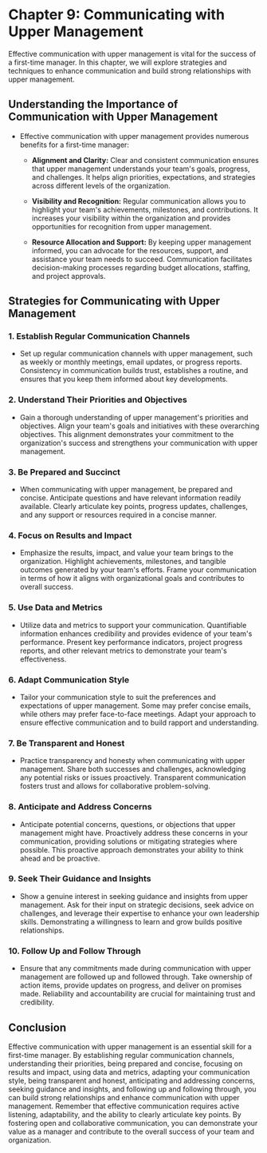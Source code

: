 Chapter 9: Communicating with Upper Management
==============================================

Effective communication with upper management is vital for the success of a first-time manager. In this chapter, we will explore strategies and techniques to enhance communication and build strong relationships with upper management.

**Understanding the Importance of Communication with Upper Management**
-----------------------------------------------------------------------

* Effective communication with upper management provides numerous benefits for a first-time manager:

  * **Alignment and Clarity:** Clear and consistent communication ensures that upper management understands your team's goals, progress, and challenges. It helps align priorities, expectations, and strategies across different levels of the organization.

  * **Visibility and Recognition:** Regular communication allows you to highlight your team's achievements, milestones, and contributions. It increases your visibility within the organization and provides opportunities for recognition from upper management.

  * **Resource Allocation and Support:** By keeping upper management informed, you can advocate for the resources, support, and assistance your team needs to succeed. Communication facilitates decision-making processes regarding budget allocations, staffing, and project approvals.

**Strategies for Communicating with Upper Management**
------------------------------------------------------

### **1. Establish Regular Communication Channels**

* Set up regular communication channels with upper management, such as weekly or monthly meetings, email updates, or progress reports. Consistency in communication builds trust, establishes a routine, and ensures that you keep them informed about key developments.

### **2. Understand Their Priorities and Objectives**

* Gain a thorough understanding of upper management's priorities and objectives. Align your team's goals and initiatives with these overarching objectives. This alignment demonstrates your commitment to the organization's success and strengthens your communication with upper management.

### **3. Be Prepared and Succinct**

* When communicating with upper management, be prepared and concise. Anticipate questions and have relevant information readily available. Clearly articulate key points, progress updates, challenges, and any support or resources required in a concise manner.

### **4. Focus on Results and Impact**

* Emphasize the results, impact, and value your team brings to the organization. Highlight achievements, milestones, and tangible outcomes generated by your team's efforts. Frame your communication in terms of how it aligns with organizational goals and contributes to overall success.

### **5. Use Data and Metrics**

* Utilize data and metrics to support your communication. Quantifiable information enhances credibility and provides evidence of your team's performance. Present key performance indicators, project progress reports, and other relevant metrics to demonstrate your team's effectiveness.

### **6. Adapt Communication Style**

* Tailor your communication style to suit the preferences and expectations of upper management. Some may prefer concise emails, while others may prefer face-to-face meetings. Adapt your approach to ensure effective communication and to build rapport and understanding.

### **7. Be Transparent and Honest**

* Practice transparency and honesty when communicating with upper management. Share both successes and challenges, acknowledging any potential risks or issues proactively. Transparent communication fosters trust and allows for collaborative problem-solving.

### **8. Anticipate and Address Concerns**

* Anticipate potential concerns, questions, or objections that upper management might have. Proactively address these concerns in your communication, providing solutions or mitigating strategies where possible. This proactive approach demonstrates your ability to think ahead and be proactive.

### **9. Seek Their Guidance and Insights**

* Show a genuine interest in seeking guidance and insights from upper management. Ask for their input on strategic decisions, seek advice on challenges, and leverage their expertise to enhance your own leadership skills. Demonstrating a willingness to learn and grow builds positive relationships.

### **10. Follow Up and Follow Through**

* Ensure that any commitments made during communication with upper management are followed up and followed through. Take ownership of action items, provide updates on progress, and deliver on promises made. Reliability and accountability are crucial for maintaining trust and credibility.

**Conclusion**
--------------

Effective communication with upper management is an essential skill for a first-time manager. By establishing regular communication channels, understanding their priorities, being prepared and concise, focusing on results and impact, using data and metrics, adapting your communication style, being transparent and honest, anticipating and addressing concerns, seeking guidance and insights, and following up and following through, you can build strong relationships and enhance communication with upper management. Remember that effective communication requires active listening, adaptability, and the ability to clearly articulate key points. By fostering open and collaborative communication, you can demonstrate your value as a manager and contribute to the overall success of your team and organization.
